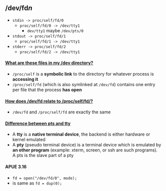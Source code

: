 ## /dev/fd*n*

* `stdin -> proc/self/fd/0`
    * `proc/self/fd/0 -> /dev/tty1`
        * `dev/tty1` maybe `/dev/pts/0`
* `stdout -> proc/self/fd/1`
    * `proc/self/fd/1 -> /dev/tty1`
* `stderr -> proc/self/fd/2`
    * `proc/self/fd/2 -> /dev/tty1`


#### [What are these files in my /dev directory?](https://askubuntu.com/questions/183233/what-are-these-files-in-my-dev-directory)
* `/proc/self` is a **symbolic link** to the directory for whatever process is **accessing it**
* `/proc/self/fd` (which is also symlinked at `/dev/fd`) contains one entry per file that the process **has open**

#### [How does /dev/fd relate to /proc/self/fd/?](https://unix.stackexchange.com/questions/18255/how-does-dev-fd-relate-to-proc-self-fd)
* `/dev/fd` and `/proc/self/fd` are exactly the same

#### [Difference between pts and tty](https://unix.stackexchange.com/questions/21280/difference-between-pts-and-tty)
* A **tty** is a **native terminal device**, the backend is either hardware or kernel emulated
* A **pty** (pseudo terminal device) is a terminal device which is emulated by **an other program** (example: xterm, screen, or ssh are such programs). A pts is the slave part of a pty

#### APUE 3.16
* `fd = open("/dev/fd/0", mode);`
* is same as `fd = dup(0);`